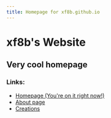 ```yaml
---
title: Homepage for xf8b.github.io  
---
```

# xf8b's Website
## Very cool homepage
### Links:
* [Homepage \(You're on it right now!\)](https://xf8b.github.io)  
* [About page](https://xf8b.github.io/about/)  
* [Creations](https://xf8b.github.io/creations/)  
